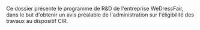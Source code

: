 Ce dossier présente le programme de R&D de l'entreprise WeDressFair, dans le but d'obtenir un avis préalable de l'administration sur l'éligibilité des travaux au dispositif CIR.

